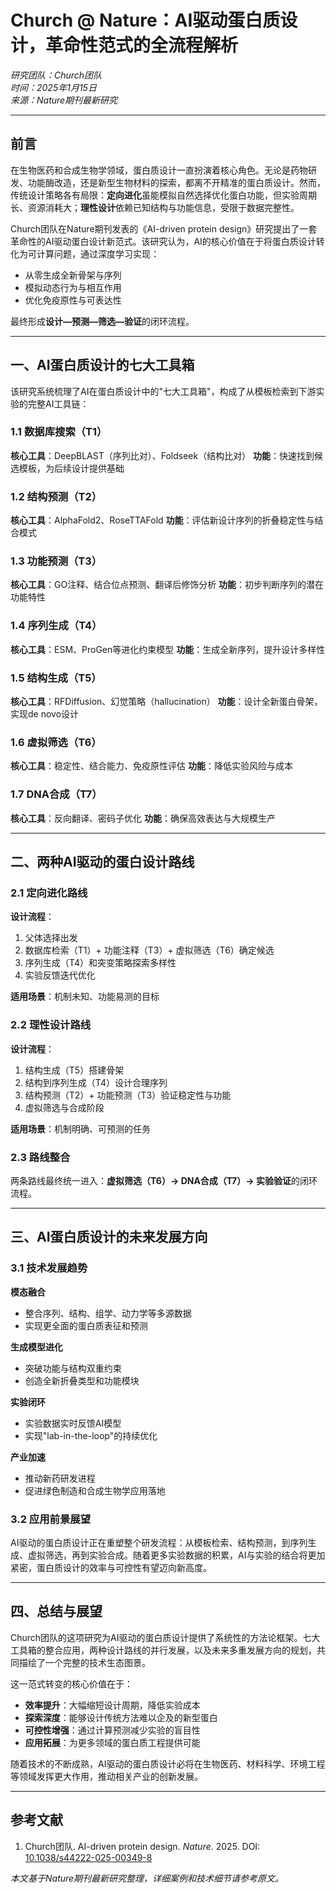 # Church @ Nature：AI驱动蛋白质设计，革命性范式的全流程解析

_研究团队：Church团队_  
_时间：2025年1月15日_  
_来源：Nature期刊最新研究_

---

## 前言

在生物医药和合成生物学领域，蛋白质设计一直扮演着核心角色。无论是药物研发、功能酶改造，还是新型生物材料的探索，都离不开精准的蛋白质设计。然而，传统设计策略各有局限：**定向进化**虽能模拟自然选择优化蛋白功能，但实验周期长、资源消耗大；**理性设计**依赖已知结构与功能信息，受限于数据完整性。

Church团队在Nature期刊发表的《AI-driven protein design》研究提出了一套革命性的AI驱动蛋白设计新范式。该研究认为，AI的核心价值在于将蛋白质设计转化为可计算问题，通过深度学习实现：

- 从零生成全新骨架与序列
- 模拟动态行为与相互作用
- 优化免疫原性与可表达性

最终形成**设计—预测—筛选—验证**的闭环流程。

---

## 一、AI蛋白质设计的七大工具箱

该研究系统梳理了AI在蛋白质设计中的"七大工具箱"，构成了从模板检索到下游实验的完整AI工具链：

### 1.1 数据库搜索（T1）

**核心工具**：DeepBLAST（序列比对）、Foldseek（结构比对）
**功能**：快速找到候选模板，为后续设计提供基础

### 1.2 结构预测（T2）

**核心工具**：AlphaFold2、RoseTTAFold
**功能**：评估新设计序列的折叠稳定性与结合模式

### 1.3 功能预测（T3）

**核心工具**：GO注释、结合位点预测、翻译后修饰分析
**功能**：初步判断序列的潜在功能特性

### 1.4 序列生成（T4）

**核心工具**：ESM、ProGen等进化约束模型
**功能**：生成全新序列，提升设计多样性

### 1.5 结构生成（T5）

**核心工具**：RFDiffusion、幻觉策略（hallucination）
**功能**：设计全新蛋白骨架，实现de novo设计

### 1.6 虚拟筛选（T6）

**核心工具**：稳定性、结合能力、免疫原性评估
**功能**：降低实验风险与成本

### 1.7 DNA合成（T7）

**核心工具**：反向翻译、密码子优化
**功能**：确保高效表达与大规模生产

---

## 二、两种AI驱动的蛋白设计路线

### 2.1 定向进化路线

**设计流程**：

1. 父体选择出发
2. 数据库检索（T1）+ 功能注释（T3）+ 虚拟筛选（T6）确定候选
3. 序列生成（T4）和突变策略探索多样性
4. 实验反馈迭代优化

**适用场景**：机制未知、功能易测的目标

### 2.2 理性设计路线

**设计流程**：

1. 结构生成（T5）搭建骨架
2. 结构到序列生成（T4）设计合理序列
3. 结构预测（T2）+ 功能预测（T3）验证稳定性与功能
4. 虚拟筛选与合成阶段

**适用场景**：机制明确、可预测的任务

### 2.3 路线整合

两条路线最终统一进入：**虚拟筛选（T6）→ DNA合成（T7）→ 实验验证**的闭环流程。

---

## 三、AI蛋白质设计的未来发展方向

### 3.1 技术发展趋势

**模态融合**

- 整合序列、结构、组学、动力学等多源数据
- 实现更全面的蛋白质表征和预测

**生成模型进化**

- 突破功能与结构双重约束
- 创造全新折叠类型和功能模块

**实验闭环**

- 实验数据实时反馈AI模型
- 实现"lab-in-the-loop"的持续优化

**产业加速**

- 推动新药研发进程
- 促进绿色制造和合成生物学应用落地

### 3.2 应用前景展望

AI驱动的蛋白质设计正在重塑整个研发流程：从模板检索、结构预测，到序列生成、虚拟筛选，再到实验合成。随着更多实验数据的积累，AI与实验的结合将更加紧密，蛋白质设计的效率与可控性有望迈向新高度。

---

## 四、总结与展望

Church团队的这项研究为AI驱动的蛋白质设计提供了系统性的方法论框架。七大工具箱的整合应用，两种设计路线的并行发展，以及未来多重发展方向的规划，共同描绘了一个完整的技术生态图景。

这一范式转变的核心价值在于：

- **效率提升**：大幅缩短设计周期，降低实验成本
- **探索深度**：能够设计传统方法难以企及的新型蛋白
- **可控性增强**：通过计算预测减少实验的盲目性
- **应用拓展**：为更多领域的蛋白质工程提供可能

随着技术的不断成熟，AI驱动的蛋白质设计必将在生物医药、材料科学、环境工程等领域发挥更大作用，推动相关产业的创新发展。

---

## 参考文献

1. Church团队. AI-driven protein design. _Nature_. 2025. DOI: [10.1038/s44222-025-00349-8](https://doi.org/10.1038/s44222-025-00349-8)

_本文基于Nature期刊最新研究整理，详细案例和技术细节请参考原文。_
